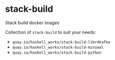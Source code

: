 # stack-build
Stack build docker images

Collection of `stack-build` to suit your needs:

* `quay.io/haskell_works/stack-build-librdkafka`
* `quay.io/haskell_works/stack-build-minimal`
* `quay.io/haskell_works/stack-build-python`

